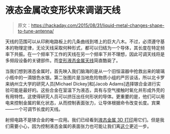 # 液态金属改变形状来调谐天线

> 原文：<https://hackaday.com/2015/08/31/liquid-metal-changes-shape-to-tune-antenna/>

天线的范围可以从印刷电路板上的几条曲线到塔上的巨大八木。不过，必须遵守基本的物理定律，无论天线采取何种形式，都可以归结为一个导体，其长度在特定频率下共振。在一个频率下工作的天线在另一个频率下并不理想，因此可调天线将是多频段设备的关键部件。而[变形液态金属天线](http://spectrum.ieee.org/video/telecom/wireless/shapeshifting-liquidmetal-antennas)简直酷毙了。

当我们想到液态金属时，首先映入我们脑海的是从一个旧恒温器中抢救出来的玻璃小瓶中的一滴银色水银。第二张图片是当地危险物质小组的严厉谈话，所以北卡罗来纳州立大学的研究人员[Michael Dickey]和[Jacob Adams]选择镓合金进行实验可能是最好的。这些合金在室温下为液态，具有与空气接触时氧化并形成外壳的有用特性。这使得研究人员可以挤压出任何形状的导体。更重要的是，他们可以用电来控制金属的氧化状态，从而控制表面张力，让导体根据命令改变长度。宾果——一个可调节长度的天线。

射频电路不是镓合金的唯一应用。我们已经看到[液态金属 3D 打印](http://hackaday.com/2013/07/09/3d-printing-with-liquid-metals/)用它们。但是我们需要小心，因为控制液态金属的表面张力也可能让我们离[这个](https://en.wikipedia.org/wiki/T-1000)更近一步。